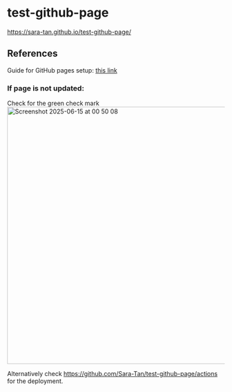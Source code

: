 # test-github-page

https://sara-tan.github.io/test-github-page/



## References
Guide for GitHub pages setup: [this link](https://docs.github.com/en/pages/getting-started-with-github-pages/creating-a-github-pages-site
)
### If page is not updated:
Check for the green check mark
<img width="595" alt="Screenshot 2025-06-15 at 00 50 08" src="https://github.com/user-attachments/assets/d3d77fe7-d146-43cd-8dc9-665c2da1bc0f" />

Alternatively check https://github.com/Sara-Tan/test-github-page/actions for the deployment.
